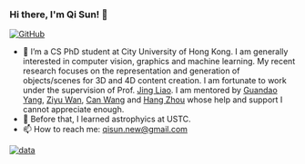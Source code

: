 ### Hi there, I'm Qi Sun! 👋

[![GitHub](https://img.shields.io/badge/dynamic/json?logo=github&label=GitHub&labelColor=495867&color=495867&query=%24.data.totalSubs&url=https%3A%2F%2Fapi.spencerwoo.com%2Fsubstats%2F%3Fsource%3Dgithub%26queryKey%3Dhayschan&style=flat-square)](https://github.com/sunqi-ustc)

- 🔭 I’m a CS PhD student at City University of Hong Kong. I am generally interested in computer vision, graphics and machine learning. My recent research focuses on the representation and generation of objects/scenes for 3D and 4D content creation.
I am fortunate to work under the supervision of Prof. [Jing Liao](https://scholar.google.com/citations?hl=zh-CN&user=3s9f9VIAAAAJ&view_op=list_works). I am mentored by [Guandao Yang](https://www.guandaoyang.com/), [Ziyu Wan](http://raywzy.com/), [Can Wang](https://cassiepython.github.io/) and [Hang Zhou](https://ryanhangzhou.github.io/) whose help and support I cannot appreciate enough.
- :satellite: Before that, I learned astrophyics at USTC.
- 📫 How to reach me: qisun.new@gmail.com

[![data](https://github-readme-stats.vercel.app/api?username=qiisun)]()

